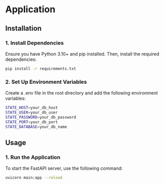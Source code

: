 # Application

## Installation
### 1. Install Dependencies

Ensure you have Python 3.10+ and pip installed. Then, install the required dependencies:

```sh
pip install -r requirements.txt
```
### 2. Set Up Environment Variables

Create a .env file in the root directory and add the following environment variables:

``` sh
STATE_HOST=your_db_host
STATE_USER=your_db_user
STATE_PASSWORD=your_db_password
STATE_PORT=your_db_port
STATE_DATABASE=your_db_name
```

## Usage
### 1. Run the Application

To start the FastAPI server, use the following command:

```sh
uvicorn main:app --reload
```
